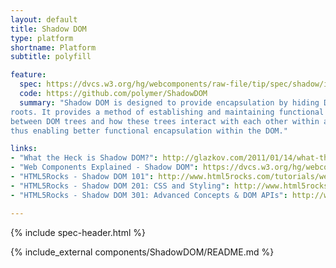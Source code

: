```yaml
---
layout: default
title: Shadow DOM
type: platform
shortname: Platform
subtitle: polyfill

feature:
  spec: https://dvcs.w3.org/hg/webcomponents/raw-file/tip/spec/shadow/index.html
  code: https://github.com/polymer/ShadowDOM
  summary: "Shadow DOM is designed to provide encapsulation by hiding DOM subtrees under shadow
roots. It provides a method of establishing and maintaining functional boundaries
between DOM trees and how these trees interact with each other within a document,
thus enabling better functional encapsulation within the DOM."

links:
- "What the Heck is Shadow DOM?": http://glazkov.com/2011/01/14/what-the-heck-is-shadow-dom/
- "Web Components Explained - Shadow DOM": https://dvcs.w3.org/hg/webcomponents/raw-file/57f8cfc4a7dc/explainer/index.html#shadow-dom-section
- "HTML5Rocks - Shadow DOM 101": http://www.html5rocks.com/tutorials/webcomponents/shadowdom/
- "HTML5Rocks - Shadow DOM 201: CSS and Styling": http://www.html5rocks.com/tutorials/webcomponents/shadowdom-201/
- "HTML5Rocks - Shadow DOM 301: Advanced Concepts & DOM APIs": http://www.html5rocks.com/tutorials/webcomponents/shadowdom-301/

---
```


{% include spec-header.html %}

{% include_external components/ShadowDOM/README.md  %}
